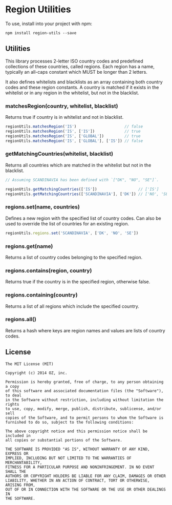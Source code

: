 # Region Utilities

To use, install into your project with npm:

```
npm install region-utils --save
```


## Utilities

This library processes 2-letter ISO country codes and predefined
collections of these countries, called regions. Each region has
a name, typically an all-caps constant which MUST be longer than
2 letters.

It also defines whitelists and blacklists as an array containing
both country codes and these region constants. A country is matched
if it exists in the whitelist or in any region in the whitelist, but
not in the blacklist.

### matchesRegion(country, whitelist, blacklist)

Returns true if country is in whitelist and not in blacklist.

```javascript
regionUtils.matchesRegion('IS')                     // false
regionUtils.matchesRegion('IS', ['IS'])             // true
regionUtils.matchesRegion('IS', ['GLOBAL'])         // true
regionUtils.matchesRegion('IS', ['GLOBAL'], ['IS']) // false
```

### getMatchingCountries(whitelist, blacklist)

Returns all countries which are matched in the whitelist but not in the
blacklist.

```javascript
// Assuming SCANDINAVIA has been defined with `["DK", "NO", "SE"]`.

regionUtils.getMatchingCountries(['IS'])                  // ['IS']
regionUtils.getMatchingCountries(['SCANDINAVIA'], ['DK']) // ['NO', 'SE']
```

### regions.set(name, countries)

Defines a new region with the specified list of country codes. Can also
be used to override the list of countries for an existing region.

```javascript
regionUtils.regions.set('SCANDINAVIA', ['DK', 'NO', 'SE'])
```

### regions.get(name)

Returns a list of country codes belonging to the specified region.

### regions.contains(region, country)

Returns true if the country is in the specified region, otherwise false.

### regions.containing(country)

Returns a list of all regions which include the specified country.

### regions.all()

Returns a hash where keys are region names and values are lists of
country codes.

## License

    The MIT License (MIT)

    Copyright (c) 2014 OZ, inc.

    Permission is hereby granted, free of charge, to any person obtaining a copy
    of this software and associated documentation files (the "Software"), to deal
    in the Software without restriction, including without limitation the rights
    to use, copy, modify, merge, publish, distribute, sublicense, and/or sell
    copies of the Software, and to permit persons to whom the Software is
    furnished to do so, subject to the following conditions:

    The above copyright notice and this permission notice shall be included in
    all copies or substantial portions of the Software.

    THE SOFTWARE IS PROVIDED "AS IS", WITHOUT WARRANTY OF ANY KIND, EXPRESS OR
    IMPLIED, INCLUDING BUT NOT LIMITED TO THE WARRANTIES OF MERCHANTABILITY,
    FITNESS FOR A PARTICULAR PURPOSE AND NONINFRINGEMENT. IN NO EVENT SHALL THE
    AUTHORS OR COPYRIGHT HOLDERS BE LIABLE FOR ANY CLAIM, DAMAGES OR OTHER
    LIABILITY, WHETHER IN AN ACTION OF CONTRACT, TORT OR OTHERWISE, ARISING FROM,
    OUT OF OR IN CONNECTION WITH THE SOFTWARE OR THE USE OR OTHER DEALINGS IN
    THE SOFTWARE.
